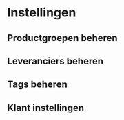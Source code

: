 ﻿# Instellingen

## Productgroepen beheren

## Leveranciers beheren

## Tags beheren

## Klant instellingen